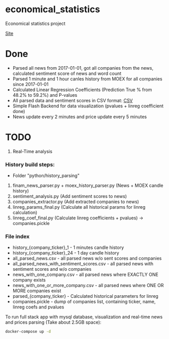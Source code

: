 # economical_statistics
Economical statistics project

[Site](http://economics.maxifom.com/companies)

# Done
* Parsed all news from 2017-01-01, got all companies from the news, calculated sentiment score of news and word count
* Parsed 1 minute and 1 hour canles history from MOEX for all companies since 2017-01-01
* Calculated Linear Regression Coefficients (Prediction True % from 48.2% to 59.2%) and P-values 
* All parsed data and sentiment scores in CSV format: [CSV](https://drive.google.com/open?id=1VvdJM-5Q_2O65xtStWPhj34awS-vKAsc)
* Simple Flash Backend for data visualization (pvalues + linreg coefficient done)
* News update every 2 minutes and price update every 5 minutes
# TODO
1. Real-Time analysis

### History build steps:
* Folder "python/history_parsing"
1. finam_news_parser.py + moex_history_parser.py (News + MOEX candle history)
2. sentiment_analysis.py (Add sentiment scores to news)
3. companies_extractor.py (Add extracted companies to news)
4. linreg_params_final.py (Calculate all historical params for linreg calculation)
5. linreg_coef_final.py (Calculate linreg coefficients + pvalues) -> companies.pickle

### File index
* history_{company_ticker}_1 - 1 minutes candle history
* history_{company_ticker}_24 - 1 day candle history
* all_parsed_news.csv - all parsed news w/o sent scores and companies
* all_parsed_news_with_sentiment_scores.csv - all parsed news with sentiment scores and w/o companies
* news_with_one_company.csv - all parsed news where EXACTLY ONE company exists
* news_with_one_or_more_company.csv - all parsed news where ONE OR MORE companies exist
* parsed_{company_ticker} - Calculated historical parameters for linreg
* companies.pickle - dump of companies list, containing ticker, name, linreg coefs and pvalues

To run full stack app with mysql database, visualization
and real-time news and prices parsing (Take about 2.5GB space):
```sh
docker-compose up -d
```


